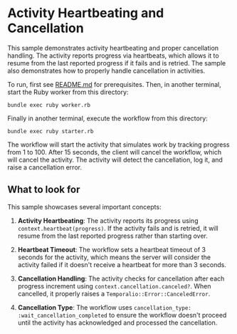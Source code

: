 # Activity Heartbeating and Cancellation

This sample demonstrates activity heartbeating and proper cancellation handling. The activity reports progress via heartbeats, which allows it to resume from the last reported progress if it fails and is retried. The sample also demonstrates how to properly handle cancellation in activities.

To run, first see [README.md](../README.md) for prerequisites. Then, in another terminal, start the Ruby worker
from this directory:

    bundle exec ruby worker.rb

Finally in another terminal, execute the workflow from this directory:

    bundle exec ruby starter.rb

The workflow will start the activity that simulates work by tracking progress from 1 to 100. After 15 seconds, the client will cancel the workflow, which will cancel the activity. The activity will detect the cancellation, log it, and raise a cancellation error.

## What to look for

This sample showcases several important concepts:

1. **Activity Heartbeating**: The activity reports its progress using `context.heartbeat(progress)`. If the activity fails and is retried, it will resume from the last reported progress rather than starting over.

2. **Heartbeat Timeout**: The workflow sets a heartbeat timeout of 3 seconds for the activity, which means the server will consider the activity failed if it doesn't receive a heartbeat for more than 3 seconds.

3. **Cancellation Handling**: The activity checks for cancellation after each progress increment using `context.cancellation.canceled?`. When cancelled, it properly raises a `Temporalio::Error::CanceledError`.

4. **Cancellation Type**: The workflow uses `cancellation_type: :wait_cancellation_completed` to ensure the workflow doesn't proceed until the activity has acknowledged and processed the cancellation. 